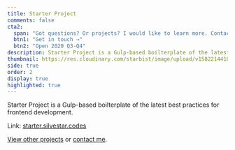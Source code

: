 ```yaml
---
title: Starter Project
comments: false
cta2:
  span: "Got questions? Or projects? I would like to learn more. Contact me today!"
  btn1: "Get in touch ⇢"
  btn2: "Open 2020 Q3-Q4"
description: Starter Project is a Gulp-based boilterplate of the latest best practices for frontend development.
thumbnail: https://res.cloudinary.com/starbist/image/upload/v1582214410/spro_aej3o2.png
side: true
order: 2
display: true
highlighted: true
---
```


Starter Project is a Gulp-based boilterplate of the latest best practices for frontend development.

Link: [starter.silvestar.codes](//starter.silvestar.codes)

[View other projects](/side-projects/) or [contact me](/contact/).
